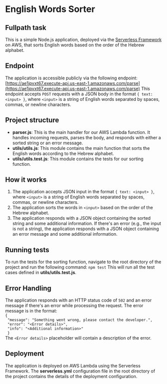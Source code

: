 # English Words Sorter
## Fullpath task
This is a simple Node.js application, deployed via the [Serverless Framework](https://www.serverless.com/) on AWS, that sorts English words based on the order of the Hebrew alphabet.

## Endpoint
The application is accessible publicly via the following endpoint: [https://ae1jpvxt67.execute-api.us-east-1.amazonaws.com/parse](https://ae1jpvxt67.execute-api.us-east-1.amazonaws.com/parse)
This endpoint accepts `POST` requests with a JSON body in the format `{ text: <input> }`, where `<input>` is a string of English words separated by spaces, commas, or newline characters.

## Project structure
- **parser.js**: This is the main handler for our AWS Lambda function. It handles incoming requests, parses the body, and responds with either a sorted string or an error message.
- **utils/utils.js**: This module contains the main function that sorts the English words according to the Hebrew alphabet.
- **utils/utils.test.js**: This module contains the tests for our sorting function.

## How it works
1. The application accepts JSON input in the format `{ text: <input> }`, where `<input>` is a string of English words separated by spaces, commas, or newline characters.
1. The application sorts the words in `<input>` based on the order of the Hebrew alphabet.
1. The application responds with a JSON object containing the sorted string and some additional information.
If there's an error (e.g., the input is not a string), the application responds with a JSON object containing an error message and some additional information.

## Running tests
To run the tests for the sorting function, navigate to the root directory of the project and run the following command: `npm test`
This will run all the test cases defined in **utils/utils.test.js**.

## Error Handling
The application responds with an HTTP status code of `502` and an error message if there's an error while processing the request. The error message is in the format:<br/>
`{`<br/>`
  "message": "Something went wrong, please contact the developer.",`<br/>`
  "error": "<Error details>",`<br/>`
  "info": "<Additional information>"`<br/>`
}`<br/>
The `<Error details>` placeholder will contain a description of the error.

## Deployment
The application is deployed on AWS Lambda using the Serverless Framework. The **serverless.yml** configuration file in the root directory of the project contains the details of the deployment configuration.
